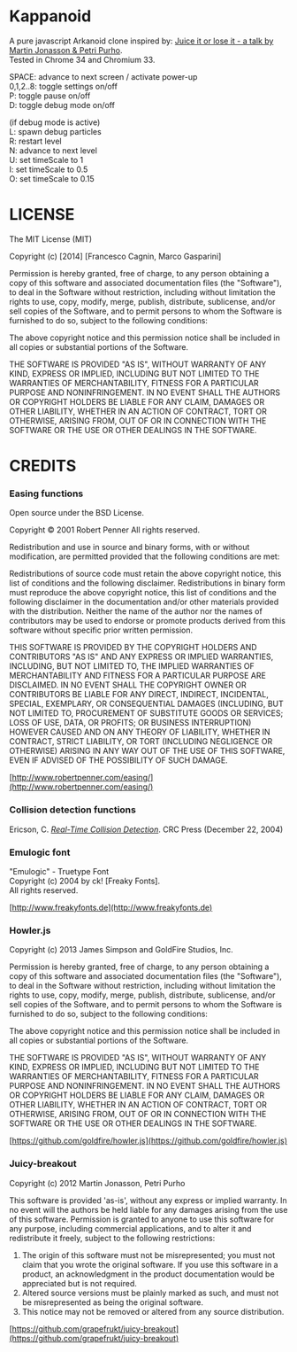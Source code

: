 Kappanoid
=========

A pure javascript Arkanoid clone inspired by: [Juice it or lose it - a talk by Martin Jonasson & Petri Purho](https://www.youtube.com/watch?v=Fy0aCDmgnxg).  
Tested in Chrome 34 and Chromium 33.  
  
SPACE: advance to next screen / activate power-up  
0,1,2..8: toggle settings on/off  
P: toggle pause on/off  
D: toggle debug mode on/off  

(if debug mode is active)  
L: spawn debug particles  
R: restart level  
N: advance to next level  
U: set timeScale to 1  
I: set timeScale to 0.5  
O: set timeScale to 0.15  

LICENSE
=======

The MIT License (MIT)

Copyright (c) [2014] [Francesco Cagnin, Marco Gasparini]

Permission is hereby granted, free of charge, to any person obtaining a copy
of this software and associated documentation files (the "Software"), to deal
in the Software without restriction, including without limitation the rights
to use, copy, modify, merge, publish, distribute, sublicense, and/or sell
copies of the Software, and to permit persons to whom the Software is
furnished to do so, subject to the following conditions:

The above copyright notice and this permission notice shall be included in all
copies or substantial portions of the Software.

THE SOFTWARE IS PROVIDED "AS IS", WITHOUT WARRANTY OF ANY KIND, EXPRESS OR
IMPLIED, INCLUDING BUT NOT LIMITED TO THE WARRANTIES OF MERCHANTABILITY,
FITNESS FOR A PARTICULAR PURPOSE AND NONINFRINGEMENT. IN NO EVENT SHALL THE
AUTHORS OR COPYRIGHT HOLDERS BE LIABLE FOR ANY CLAIM, DAMAGES OR OTHER
LIABILITY, WHETHER IN AN ACTION OF CONTRACT, TORT OR OTHERWISE, ARISING FROM,
OUT OF OR IN CONNECTION WITH THE SOFTWARE OR THE USE OR OTHER DEALINGS IN THE
SOFTWARE.

CREDITS
=======

### Easing functions ###
Open source under the BSD License. 

Copyright © 2001 Robert Penner
All rights reserved.

Redistribution and use in source and binary forms, with or without modification, are permitted provided that the following conditions are met:

Redistributions of source code must retain the above copyright notice, this list of conditions and the following disclaimer.
Redistributions in binary form must reproduce the above copyright notice, this list of conditions and the following disclaimer in the documentation and/or other materials provided with the distribution.
Neither the name of the author nor the names of contributors may be used to endorse or promote products derived from this software without specific prior written permission.

THIS SOFTWARE IS PROVIDED BY THE COPYRIGHT HOLDERS AND CONTRIBUTORS "AS IS" AND ANY EXPRESS OR IMPLIED WARRANTIES, INCLUDING, BUT NOT LIMITED TO, THE IMPLIED WARRANTIES OF MERCHANTABILITY AND FITNESS FOR A PARTICULAR PURPOSE ARE DISCLAIMED. IN NO EVENT SHALL THE COPYRIGHT OWNER OR CONTRIBUTORS BE LIABLE FOR ANY DIRECT, INDIRECT, INCIDENTAL, SPECIAL, EXEMPLARY, OR CONSEQUENTIAL DAMAGES (INCLUDING, BUT NOT LIMITED TO, PROCUREMENT OF SUBSTITUTE GOODS OR SERVICES; LOSS OF USE, DATA, OR PROFITS; OR BUSINESS INTERRUPTION) HOWEVER CAUSED AND ON ANY THEORY OF LIABILITY, WHETHER IN CONTRACT, STRICT LIABILITY, OR TORT (INCLUDING NEGLIGENCE OR OTHERWISE) ARISING IN ANY WAY OUT OF THE USE OF THIS SOFTWARE, EVEN IF ADVISED OF THE POSSIBILITY OF SUCH DAMAGE.

[http://www.robertpenner.com/easing/](http://www.robertpenner.com/easing/)

### Collision detection functions ###
Ericson, C. *[Real-Time Collision Detection](http://www.amazon.com/Real-Time-Collision-Detection-Interactive-Technology/dp/1558607323)*. CRC Press (December 22, 2004)

### Emulogic font ###
"Emulogic" - Truetype Font  
Copyright (c) 2004 by ck! [Freaky Fonts].  
All rights reserved.  

[http://www.freakyfonts.de](http://www.freakyfonts.de)

### Howler.js ###
Copyright (c) 2013 James Simpson and GoldFire Studios, Inc.

Permission is hereby granted, free of charge, to any person obtaining a copy of this software and associated documentation files (the "Software"), to deal in the Software without restriction, including without limitation the rights to use, copy, modify, merge, publish, distribute, sublicense, and/or sell copies of the Software, and to permit persons to whom the Software is furnished to do so, subject to the following conditions:

The above copyright notice and this permission notice shall be included in all copies or substantial portions of the Software.

THE SOFTWARE IS PROVIDED "AS IS", WITHOUT WARRANTY OF ANY KIND, EXPRESS OR IMPLIED, INCLUDING BUT NOT LIMITED TO THE WARRANTIES OF MERCHANTABILITY, FITNESS FOR A PARTICULAR PURPOSE AND NONINFRINGEMENT. IN NO EVENT SHALL THE AUTHORS OR COPYRIGHT HOLDERS BE LIABLE FOR ANY CLAIM, DAMAGES OR OTHER LIABILITY, WHETHER IN AN ACTION OF CONTRACT, TORT OR OTHERWISE, ARISING FROM, OUT OF OR IN CONNECTION WITH THE SOFTWARE OR THE USE OR OTHER DEALINGS IN THE SOFTWARE.

[https://github.com/goldfire/howler.js](https://github.com/goldfire/howler.js)

### Juicy-breakout ###
Copyright (c) 2012 Martin Jonasson, Petri Purho

This software is provided 'as-is', without any express or implied warranty. In no event will the authors be held liable for any damages arising from the use of this software. Permission is granted to anyone to use this software for any purpose, including commercial applications, and to alter it and redistribute it freely, subject to the following restrictions: 
  
1. The origin of this software must not be misrepresented; you must not
claim that you wrote the original software. If you use this software in a product, an acknowledgment in the product documentation would be appreciated but is not required.  
2. Altered source versions must be plainly marked as such, and must not be misrepresented as being the original software.
3. This notice may not be removed or altered from any source distribution.

[https://github.com/grapefrukt/juicy-breakout](https://github.com/grapefrukt/juicy-breakout)